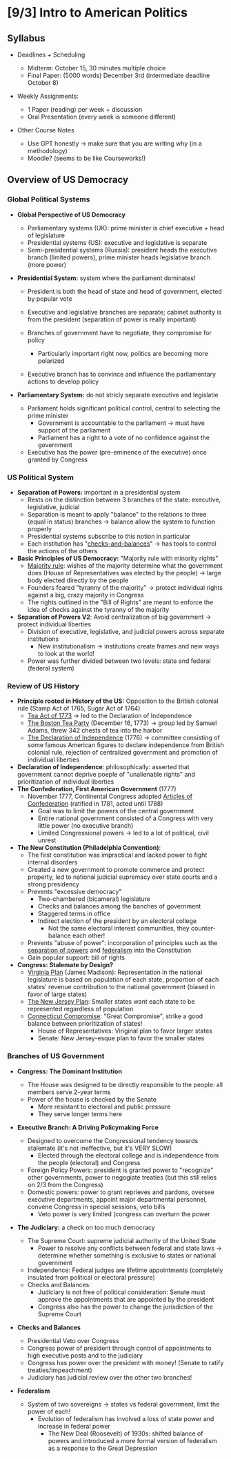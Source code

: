 # [9/3] Intro to American Politics

## Syllabus

- Deadlines + Scheduling
  - Midterm: October 15, 30 minutes multiple choice
  - Final Paper: (5000 words) December 3rd (intermediate deadline October 8)

- Weekly Assignments:
  - 1 Paper (reading) per week + discussion
  - Oral Presentation (every week is someone different)

- Other Course Notes
  - Use GPT honestly $\rightarrow$ make sure that you are writing why (in a methodology)
  - Moodle? (seems to be like Courseworks!)

## Overview of US Democracy

### Global Political Systems

- **Global Perspective of US Democracy**

  - Parliamentary systems (UK): prime minister is chief executive + head of legislature
  - Presidential systems (US): executive and legislative is separate
  - Semi-presidential systems (Russia): president heads the executive branch (limited powers), prime minister heads legislative branch (more power)

- **Presidential System:** system where the parliament dominates!

  - President is both the head of state and head of government, elected by popular vote
  - Executive and legislative branches are separate; cabinet authority is from the president (separation of power is really important)

  - Branches of government have to negotiate, they compromise for policy
    - Particularly important right now, politics are becoming more polarized
  - Executive branch has to convince and influence the parliamentary actions to develop policy

- **Parliamentary System:** do not stricly separate executive and legislatie

  - Parliament holds significant political control, central to selecting the prime minister
    - Government is accountable to the parliament $\rightarrow$ must have support of the parliament
    - Parliament has a right to a vote of no confidence against the government 
  - Executive has the power (pre-eminence of the executive) once granted by Congress

### US Political System

- **Separation of Powers:** important in a presidential system
  - Rests on the distinction between 3 branches of the state: executive, legislative, judicial
  - Separation is meant to apply "balance" to the relations to three (equal in status) branches $\rightarrow$ balance allow the system to function properly
  - Presidential systems subscribe to this notion in particular
  - Each institution has "<u>checks-and-balances</u>" $\rightarrow$ has tools to control the actions of the others
- **Basic Principles of US Democracy:** "Majority rule with minority rights"
  - <u>Majority rule</u>: wishes of the majority determine what the government does (House of Representatives was elected by the people) $\rightarrow$ large body elected directly by the people
  - Founders feared "tyranny of the majority" $\rightarrow$ protect individual rights against a big, crazy majority in Congress
  - The rights outlined in the "Bill of Rights" are meant to enforce the idea of checks against the tyranny of the majority
- **Separation of Powers V2**: Avoid centralization of big government $\rightarrow$ protect individual liberties
  - Division of executive, legislative, and judicial powers across separate institutions
    - New institutionalism $\rightarrow$ institutions create frames and new ways to look at the world!
  - Power was further divided between two levels: state and federal (federal system)

### Review of US History

- **Principle rooted in History of the US:** Opposition to the British colonial rule (Stamp Act of 1765, Sugar Act of 1764)
  - <u>Tea Act of 1773</u> $\rightarrow$ led to the Declaration of Independence
  - <u>The Boston Tea Party</u> (December 16, 1773) $\rightarrow$ group led by Samuel Adams, threw 342 chests of tea into the harbor
  - <u>The Declaration of Independence</u> (1776) $\rightarrow$ committee consisting of some famous American figures to declare independence from British colonial rule, rejection of centralized government and promotion of individual liberties
- **Declaration of Independence**: philosophically: asserted that government cannot deprive poeple of "unalienable rights" and prioritization of individual liberties
- **The Confederation, First American Government** (1777)
  - November 1777, Continental Congress adopted <u>Articles of Confederation</u> (ratified in 1781, acted until 1788)
    - Goal was to limit the powers of the central government
    - Entire national government consisted of a Congress with very little power (no executive branch)
    - Limited Congressional powers $\rightarrow$ led to a lot of political, civil unrest
- **The New Constitution (Philadelphia Convention)**: 
  - The first constitution was impractical and lacked power to fight internal disorders
  - Created a new government to promote commerce and protect property, led to national judicial supremacy over state courts and a strong presidency
  - Prevents "excessive democracy"
    - Two-chambered (bicameral) legislature
    - Checks and balances among the banches of government
    - Staggered terms in office
    - Indirect election of the president by an electoral college
      - Not the same electoral interest communities, they counter-balance each other!
  - Prevents "abuse of power": incorporation of principles such as the <u>separation of powers</u> and <u>federalism</u> into the Constitution
  - Gain popular support: bill of rights
- **Congress: Stalemate by Design?**
  - <u>Virginia Plan</u> (James Madison): Representation in the national legislature is based on population of each state, proportion of each states' revenue contribution to the national government (biased in favor of large states)
  - <u>The New Jersey Plan</u>: Smaller states want each state to be represented regardless of population
  - <u>Connecticut Compromise</u>: "Great Compromise", strike a good balance between prioritization of states!
    - House of Representatives: Viriginal plan to favor larger states
    - Senate: New Jersey-esque plan to favor the smaller states

### Branches of US Government

- **Congress: The Dominant Institution** 
  - The House was designed to be directly responsible to the people: all members serve 2-year terms
  - Power of the house is checked by the Senate
    - More resistant to electoral and public pressure
    - They serve longer terms here
- **Executive Branch: A Driving Policymaking Force**
  - Designed to overcome the Congressional tendency towards stalemate (it's not ineffective, but it's VERY SLOW)
    - Elected through the electoral college and is independence from the people (electoral) and Congress
  - Foreign Policy Powers: president is granted power to "recognize" other governments, power to negogiate treaties (but this still relies on 2/3 from the Congress)
  - Domestic powers: power to grant reprieves and pardons, oversee executive departments, appoint major departmental personnel, convene Congress in special sessions, veto bills
    - Veto power is very limited (congress can overturn the power
- **The Judiciary:** a check on too much democracy
  - The Supreme Court: supreme judicial authority of the United State
    - Power to resolve any conflicts between federal and state laws $\rightarrow$ determine whether something is exclusive to states or national government
  - Independence: Federal judges are lifetime appointments (completely insulated from political or electoral pressure)
  - Checks and Balances:
    - Judiciary is not free of political consideration: Senate must approve the appointments that are appointed by the president
    - Congress also has the power to change the jurisdiction of the Supreme Court 

- **Checks and Balances**
  - Presidential Veto over Congress
  - Congress power of president through control of appointments to high executive posts and to the judiciary
  - Congress has power over the president with money! (Senate to ratify treaties/impeachment)
  - Judiciary has judicial review over the other two branches!
- **Federalism**
  - System of two sovereigns $\rightarrow$ states vs federal government, limit the power of each!
    - Evolution of federalism has involved a loss of state power and increase in federal power
      - The New Deal (Roosevelt) of 1930s: shifted balance of powers and introduced a more formal version of federalism as a response to the Great Depression